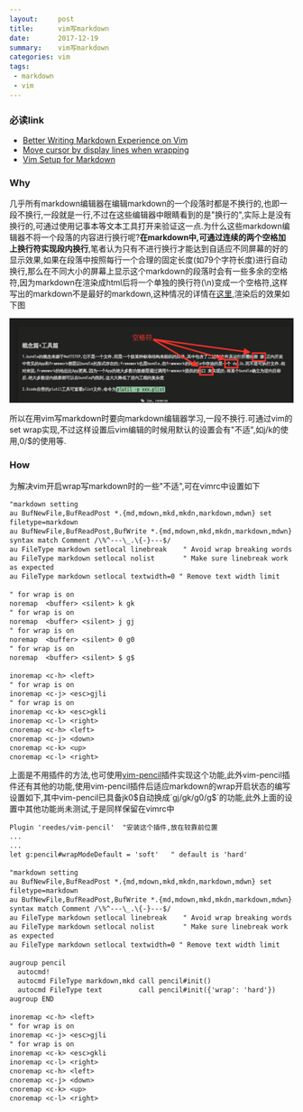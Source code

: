 ```yaml
---
layout:     post
title:      vim写markdown
date:       2017-12-19
summary:    vim写markdown
categories: vim
tags:
 - markdown
 - vim
---
```


### 必读link

+ [Better Writing Markdown Experience on Vim][4]
+ [Move cursor by display lines when wrapping][5]
+ [Vim Setup for Markdown][1]


### Why

几乎所有markdown编辑器在编辑markdown的一个段落时都是不换行的,也即一段不换行,一段就是一行,不过在这些编辑器中眼睛看到的是"换行的",实际上是没有换行的,可通过使用记事本等文本工具打开来验证这一点.为什么这些markdown编辑器不将一个段落的内容进行换行呢?**在markdown中,可通过连续的两个空格加上换行符实现段内换行**,笔者认为只有不进行换行才能达到自适应不同屏幕的好的显示效果,如果在段落中按照每行一个合理的固定长度(如79个字符长度)进行自动换行,那么在不同大小的屏幕上显示这个markdown的段落时会有一些多余的空格符,因为markdown在渲染成html后将一个单独的换行符(\n)变成一个空格符,这样写出的markdown不是最好的markdown,这种情况的详情在[这里][2],渲染后的效果如下图  

![换行变成空格][3]

所以在用vim写markdown时要向markdown编辑器学习,一段不换行.可通过vim的set wrap实现,不过这样设置后vim编辑的时候用默认的设置会有"不适",如j/k的使用,0/$的使用等.

### How

为解决vim开启wrap写markdown时的一些"不适",可在vimrc中设置如下

```
"markdown setting
au BufNewFile,BufReadPost *.{md,mdown,mkd,mkdn,markdown,mdwn} set filetype=markdown
au BufNewFile,BufReadPost,BufWrite *.{md,mdown,mkd,mkdn,markdown,mdwn} syntax match Comment /\%^---\_.\{-}---$/
au FileType markdown setlocal linebreak    " Avoid wrap breaking words
au FileType markdown setlocal nolist       " Make sure linebreak work as expected
au FileType markdown setlocal textwidth=0 " Remove text width limit

" for wrap is on
noremap  <buffer> <silent> k gk
" for wrap is on
noremap  <buffer> <silent> j gj
" for wrap is on
noremap  <buffer> <silent> 0 g0
" for wrap is on
noremap  <buffer> <silent> $ g$

inoremap <c-h> <left>
" for wrap is on
inoremap <c-j> <esc>gjli
" for wrap is on
inoremap <c-k> <esc>gkli
inoremap <c-l> <right>
cnoremap <c-h> <left>
cnoremap <c-j> <down>
cnoremap <c-k> <up>
cnoremap <c-l> <right>
```

上面是不用插件的方法,也可使用[vim-pencil][6]插件实现这个功能,此外vim-pencil插件还有其他的功能,使用vim-pencil插件后适应markdown的wrap开启状态的编写设置如下,其中vim-pencil已具备jk0$自动换成`gj/gk/g0/g$`的功能,此外上面的设置中其他功能尚未测试,于是同样保留在vimrc中

```
Plugin 'reedes/vim-pencil'  "安装这个插件,放在较靠前位置
...
...
let g:pencil#wrapModeDefault = 'soft'   " default is 'hard'

"markdown setting
au BufNewFile,BufReadPost *.{md,mdown,mkd,mkdn,markdown,mdwn} set filetype=markdown
au BufNewFile,BufReadPost,BufWrite *.{md,mdown,mkd,mkdn,markdown,mdwn} syntax match Comment /\%^---\_.\{-}---$/
au FileType markdown setlocal linebreak    " Avoid wrap breaking words
au FileType markdown setlocal nolist       " Make sure linebreak work as expected
au FileType markdown setlocal textwidth=0 " Remove text width limit

augroup pencil
  autocmd!
  autocmd FileType markdown,mkd call pencil#init()
  autocmd FileType text         call pencil#init({'wrap': 'hard'})
augroup END

inoremap <c-h> <left>
" for wrap is on
inoremap <c-j> <esc>gjli
" for wrap is on
inoremap <c-k> <esc>gkli
inoremap <c-l> <right>
cnoremap <c-h> <left>
cnoremap <c-j> <down>
cnoremap <c-k> <up>
cnoremap <c-l> <right>
```

[1]: https://www.swamphogg.com/2015/vim-setup/
[2]: https://github.com/iamcco/markdown-preview.vim/issues/54
[3]: https://raw.githubusercontent.com/3xp10it/pic/master/markdown.png
[4]: https://www.lequochung.me/2016/11/11/better-markdown-writing-experience-on-vim.html
[5]: http://vim.wikia.com/wiki/Move_cursor_by_display_lines_when_wrapping
[6]: https://github.com/reedes/vim-pencil
